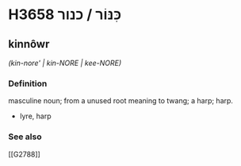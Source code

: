 # H3658 כִּנּוֹר / כנור

## kinnôwr

_(kin-nore' | kin-NORE | kee-NORE)_

### Definition

masculine noun; from a unused root meaning to twang; a harp; harp.

- lyre, harp
### See also

[[G2788]]

